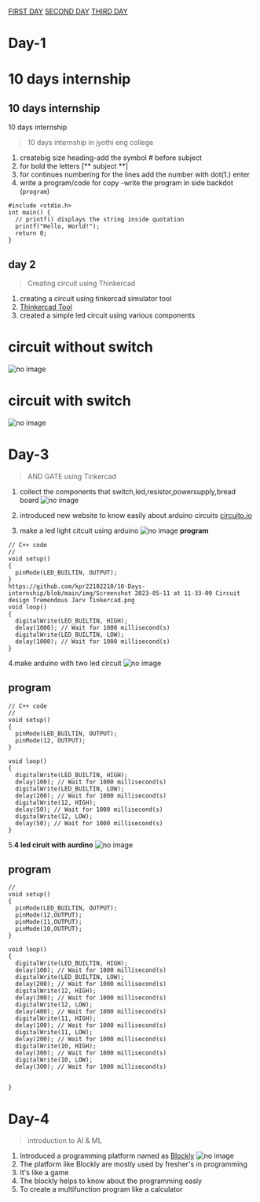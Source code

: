 [FIRST DAY](https://github.com/jyothis-vb/10daysinternship/blob/main/Day%201.md)
[SECOND DAY](https://github.com/jyothis-vb/10daysinternship/blob/main/day2.md)
[THIRD DAY](https://github.com/jyothis-vb/10daysinternship/blob/main/day3.md)

# Day-1
# 10 days internship
## 10 days internship
10 days internship
> 10 days internship in jyothi eng college

1. createbig size heading-add the symbol # before subject
2. for bold the letters [** subject **]
3. for continues numbering for the lines add the number with dot(1.) enter
4. write a program/code for copy -write the program in side backdot (```program```)

 ```
 #include <stdio.h>
int main() {
   // printf() displays the string inside quotation
   printf("Hello, World!");
   return 0;
}
```



## day 2

>Creating circuit using Thinkercad
1. creating a circuit using tinkercad simulator tool
2. [Thinkercad Tool](https://www.tinkercad.com/)
3. created a simple led circuit using various components

# circuit without switch


![no image](https://github.com/jyothis-vb/10daysinternship/blob/main/IMAGE/Screenshot%20from%202023-05-09%2012-06-44.png)


# circuit with switch 
![no image](https://github.com/jyothis-vb/10daysinternship/blob/main/IMAGE/Screenshot%20from%202023-05-11%2014-09-26.png)

# Day-3

> AND GATE using Tinkercad 
1. collect the components that switch,led,resistor,powersupply,bread board 
![no image](https://github.com/jyothis-vb/10daysinternship/blob/main/IMAGE/Screenshot%20from%202023-05-11%2010-23-57.png)

2. introduced new website to know easily about arduino circuits [circuito.io](https://www.circuito.io/)
3. make a led light citcuit using arduino
![no image](https://github.com/jyothis-vb/10daysinternship/blob/main/IMAGE/Screenshot%20from%202023-05-11%2011-18-32.png)
**program**
```
// C++ code
//
void setup()
{
  pinMode(LED_BUILTIN, OUTPUT);
}
https://github.com/kpr22102210/10-Days-internship/blob/main/img/Screenshot 2023-05-11 at 11-33-09 Circuit design Tremendous Jarv Tinkercad.png
void loop()
{
  digitalWrite(LED_BUILTIN, HIGH);
  delay(1000); // Wait for 1000 millisecond(s)
  digitalWrite(LED_BUILTIN, LOW);
  delay(1000); // Wait for 1000 millisecond(s)
}
```
4.make arduino with two led circuit
![no image](https://github.com/jyothis-vb/10daysinternship/blob/main/IMAGE/Screenshot%20from%202023-05-11%2012-54-01.png)
## program ##
```
// C++ code
//
void setup()
{
  pinMode(LED_BUILTIN, OUTPUT);
  pinMode(12, OUTPUT);
}

void loop()
{
  digitalWrite(LED_BUILTIN, HIGH);
  delay(100); // Wait for 1000 millisecond(s)
  digitalWrite(LED_BUILTIN, LOW);
  delay(200); // Wait for 1000 millisecond(s) 
  digitalWrite(12, HIGH);
  delay(50); // Wait for 1000 millisecond(s)
  digitalWrite(12, LOW);
  delay(50); // Wait for 1000 millisecond(s)
}  
```
5.**4 led ciruit with aurdino**
![no image](https://github.com/jyothis-vb/10daysinternship/blob/main/IMAGE/Screenshot%20from%202023-05-12%2009-57-53.png)
## program ##
```
//
void setup()
{
  pinMode(LED_BUILTIN, OUTPUT);
  pinMode(12,OUTPUT);
  pinMode(11,OUTPUT);
  pinMode(10,OUTPUT);
}

void loop()
{
  digitalWrite(LED_BUILTIN, HIGH);
  delay(100); // Wait for 1000 millisecond(s)
  digitalWrite(LED_BUILTIN, LOW);
  delay(200); // Wait for 1000 millisecond(s)
  digitalWrite(12, HIGH);
  delay(300); // Wait for 1000 millisecond(s)
  digitalWrite(12, LOW);
  delay(400); // Wait for 1000 millisecond(s)
  digitalWrite(11, HIGH);
  delay(100); // Wait for 1000 millisecond(s)
  digitalWrite(11, LOW);
  delay(200); // Wait for 1000 millisecond(s)
  digitalWrite(10, HIGH);
  delay(300); // Wait for 1000 millisecond(s)
  digitalWrite(10, LOW);
  delay(300); // Wait for 1000 millisecond(s)
 
  
}
```
# Day-4
> introduction to AI & ML
1. Introduced a programming platform named as [Blockly](https://developers.google.com/blockly)
![no image](https://github.com/jyothis-vb/10daysinternship/blob/main/IMAGE/Screenshot%20from%202023-05-15%2014-31-46.png)
2. The platform like Blockly are mostly used by  fresher's in programming
3. It's like a game 
4. The blockly helps to know about the programming easly
5. To create a multifunction program like a calculator
